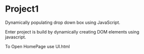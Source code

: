 # Project1
Dynamically populating drop down box using JavaScript.

Enter project is build by dynamically creating DOM elements using javascript.

To Open HomePage use UI.html
